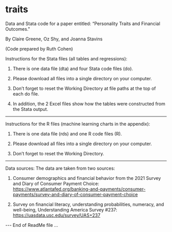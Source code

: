 # traits

Data and Stata code for a paper entitled: “Personality Traits and Financial Outcomes."

By Claire Greene, Oz Shy, and Joanna Stavins

(Code prepared by Ruth Cohen)

Instructions for the Stata files (all tables and regressions):

1. There is one data file (dta) and four Stata code files (do).

2. Please download all files into a single directory on your computer.

3. Don’t forget to reset the Working Directory at file paths at the top of each do file.

4. In addition, the 2 Excel files show how the tables were constructed from the Stata output.

-----------------------------------------------------------
 
 Instructions for the R files (machine learning charts in the appendix):

1. There is one data file (rds) and one R code files (R).

2. Please download all files into a single directory on your computer.

3. Don’t forget to reset the Working Directory.

-----------------------------------------------------------

Data sources: The data are taken from two sources:

1. Consumer demographics and financial behavior from the 2021 Survey and Diary of Consumer Payment Choice: https://www.atlantafed.org/banking-and-payments/consumer-payments/survey-and-diary-of-consumer-payment-choice

2. Survey on financial literacy, understanding probabilities, numeracy, and well-being, Understanding America Survey #237: https://uasdata.usc.edu/survey/UAS+237

--- End of ReadMe file
...
